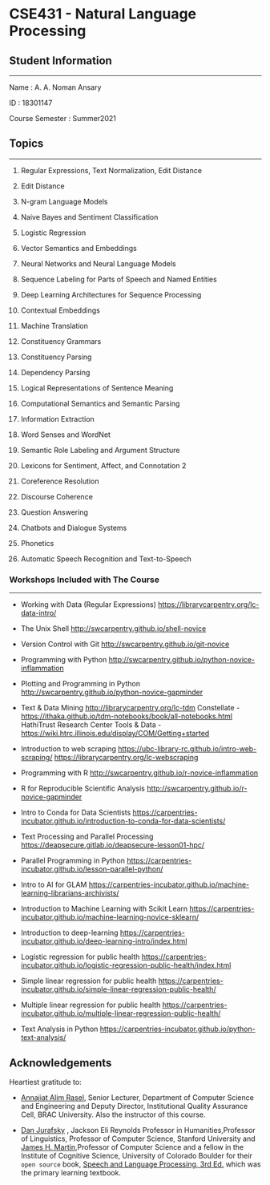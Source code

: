 # CSE431 - Natural Language Processing

## Student Information 
---
Name : A. A. Noman Ansary

ID : 18301147

Course Semester : Summer2021

## Topics 
---
 
1.	Regular Expressions, Text Normalization, Edit Distance 	
2.  Edit Distance 
3.	N-gram Language Models 	
4.	Naive Bayes and Sentiment Classification 	
5.	Logistic Regression
6.	Vector Semantics and Embeddings 	
7.	Neural Networks and Neural Language Models 	
8.	Sequence Labeling for Parts of Speech and Named Entities 	
9.	Deep Learning Architectures for Sequence Processing 		
10.	Contextual Embeddings 		
11.	Machine Translation 
 
12.	Constituency Grammars 		
13.	Constituency Parsing 	
14.	Dependency Parsing 
 
15.	Logical Representations of Sentence Meaning
16.	Computational Semantics and Semantic Parsing
17.	Information Extraction 
18.	Word Senses and WordNet 	
19.	Semantic Role Labeling and Argument Structure 		
20.	Lexicons for Sentiment, Affect, and Connotation 	2
21.	Coreference Resolution 
22.	Discourse Coherence
23.	Question Answering 	
24.	Chatbots and Dialogue Systems 
25.	Phonetics 		
26.	Automatic Speech Recognition and Text-to-Speech 	

### Workshops Included with The Course
---
* Working with Data (Regular Expressions)
https://librarycarpentry.org/lc-data-intro/

* The Unix Shell
http://swcarpentry.github.io/shell-novice

* Version Control with Git
http://swcarpentry.github.io/git-novice

* Programming with Python
http://swcarpentry.github.io/python-novice-inflammation

* Plotting and Programming in Python
http://swcarpentry.github.io/python-novice-gapminder

* Text & Data Mining
http://librarycarpentry.org/lc-tdm
Constellate - https://ithaka.github.io/tdm-notebooks/book/all-notebooks.html
HathiTrust Research Center Tools & Data - https://wiki.htrc.illinois.edu/display/COM/Getting+started

* Introduction to web scraping
https://ubc-library-rc.github.io/intro-web-scraping/
https://librarycarpentry.org/lc-webscraping

* Programming with R
http://swcarpentry.github.io/r-novice-inflammation

* R for Reproducible Scientific Analysis
http://swcarpentry.github.io/r-novice-gapminder

* Intro to Conda for Data Scientists
https://carpentries-incubator.github.io/introduction-to-conda-for-data-scientists/

* Text Processing and Parallel Processing
https://deapsecure.gitlab.io/deapsecure-lesson01-hpc/

* Parallel Programming in Python
https://carpentries-incubator.github.io/lesson-parallel-python/

* Intro to AI for GLAM
https://carpentries-incubator.github.io/machine-learning-librarians-archivists/

* Introduction to Machine Learning with Scikit Learn
https://carpentries-incubator.github.io/machine-learning-novice-sklearn/

* Introduction to deep-learning
https://carpentries-incubator.github.io/deep-learning-intro/index.html

* Logistic regression for public health
https://carpentries-incubator.github.io/logistic-regression-public-health/index.html

* Simple linear regression for public health
https://carpentries-incubator.github.io/simple-linear-regression-public-health/

* Multiple linear regression for public health
https://carpentries-incubator.github.io/multiple-linear-regression-public-health/

* Text Analysis in Python
https://carpentries-incubator.github.io/python-text-analysis/

## Acknowledgements
Heartiest gratitude to:  
* [Annajiat Alim Rasel](), Senior Lecturer, Department of Computer Science and Engineering and Deputy Director, Institutional Quality Assurance Cell, BRAC University. Also the instructor of this course.


* [Dan Jurafsky](https://web.stanford.edu/~jurafsky/) , Jackson Eli Reynolds Professor
  in Humanities,Professor of Linguistics, Professor of Computer Science, Stanford University  and [James H. Martin](https://home.cs.colorado.edu/~martin/),Professor of Computer Science and a fellow in the Institute of Cognitive Science, University of Colorado Boulder for their `open source` book, [Speech and Language Processing, 3rd Ed.](https://web.stanford.edu/~jurafsky/slp3/ed3book_dec302020.pdf) which was the primary learning textbook.